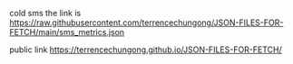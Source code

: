 cold sms the link is https://raw.githubusercontent.com/terrencechungong/JSON-FILES-FOR-FETCH/main/sms_metrics.json


public link https://terrencechungong.github.io/JSON-FILES-FOR-FETCH/

